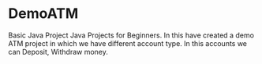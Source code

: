 # DemoATM
Basic Java Project
Java Projects for Beginners. In this have created a demo ATM project in which we have different account type. In this accounts we can Deposit, Withdraw money.
